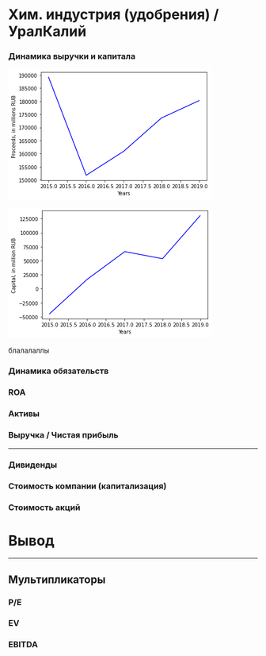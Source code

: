 # Хим. индустрия (удобрения) / УралКалий

### Динамика выручки и капитала
![](../sources/UralPotassium/Ural_potassium_proceeds.png)

![](../sources/UralPotassium/Ural_potassium_capital.png)

блалалаллы

### Динамика обязательств

### ROA

### Активы

### Выручка / Чистая прибыль

________

### Дивиденды

### Стоимость компании (капитализация)

### Стоимость акций

# Вывод

______

## Мультипликаторы

### P/E

### EV

### EBITDA
